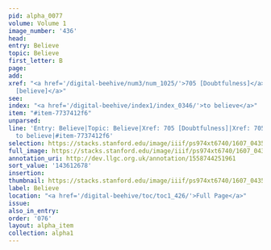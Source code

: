 ```yaml
---
pid: alpha_0077
volume: Volume 1
image_number: '436'
head:
entry: Believe
topic: Believe
first_letter: B
page:
add:
xref: "<a href='/digital-beehive/num3/num_1025/'>705 [Doubtfulness]</a>|<a href='/digital-beehive/num3/num_1026/'>705
  [believe]</a>"
see:
index: "<a href='/digital-beehive/index1/index_0346/'>to believe</a>"
item: "#item-7737412f6"
unparsed:
line: 'Entry: Believe|Topic: Believe|Xref: 705 [Doubtfulness]|Xref: 705 [believe]|Index:
  to believe|#item-7737412f6'
selection: https://stacks.stanford.edu/image/iiif/ps974xt6740/1607_0435/855,2678,2911,209/full/0/default.jpg
full_image: https://stacks.stanford.edu/image/iiif/ps974xt6740/1607_0435/full/full/0/default.jpg
annotation_uri: http://dev.llgc.org.uk/annotation/1558744251961
sort_value: '143612678'
insertion:
thumbnail: https://stacks.stanford.edu/image/iiif/ps974xt6740/1607_0435/855,2678,600,180/250,/0/default.jpg
label: Believe
location: "<a href='/digital-beehive/toc/toc1_426/'>Full Page</a>"
issue:
also_in_entry:
order: '076'
layout: alpha_item
collection: alpha1
---
```

